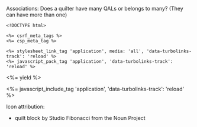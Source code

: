 Associations:
    Does a quilter have many QALs or belongs to many? (They can have more than one)

    <!DOCTYPE html>
<html>
  <head>
    <title> <%= yield(:title) %> | Quilt-A-Long App</title>

    <%= csrf_meta_tags %>
    <%= csp_meta_tag %>

    <%= stylesheet_link_tag 'application', media: 'all', 'data-turbolinks-track': 'reload' %>
    <%= javascript_pack_tag 'application', 'data-turbolinks-track': 'reload' %>
  </head>

  <body>
    <%= yield %>
  </body>
</html>

  <%= javascript_include_tag 'application', 'data-turbolinks-track': 'reload' %>

  Icon attribution:
 - quilt block by Studio Fibonacci from the Noun Project